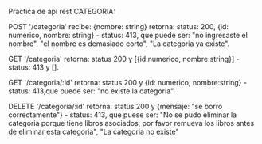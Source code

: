 

Practica de api rest 
CATEGORIA:



POST '/categoria' recibe: {nombre: string} retorna: status: 200, {id: numerico, nombre: string} - status: 413, que puede ser: "no ingresaste el nombre", "el nombre es demasiado corto", "La categoria ya existe".



GET '/categoria' retorna: status 200  y [{id:numerico, nombre:string}]  - status: 413 y [].



GET '/categoria/:id' retorna: status 200 y {id: numerico, nombre:string} - status: 413,que puede ser: "no existe la categoria".



DELETE '/categoria/:id' retorna: status 200 y {mensaje: "se borro correctamente"} - status: 413, que puese ser: "No se pudo eliminar la categoria porque tiene libros asociados, por favor remueva los libros antes de eliminar esta categoria", "La categoria no existe"
